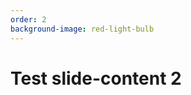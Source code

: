 ```yaml
---
order: 2
background-image: red-light-bulb
---
```


<div class='container'>
  <div class="row">
    <div class="col-lg-12">
      <h1>Test slide-content 2</h1>
    </div>
  </div>
</div>
